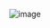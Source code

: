 ![image](https://github.com/codfish81/railsSeniorProject/assets/83982732/60da968e-4d03-48d6-8ade-66e54bfde099)

